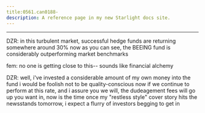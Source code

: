 ```yaml
---
title:0561.can0188-
description: A reference page in my new Starlight docs site.
---
```

----- 
DZR: in this turbulent market, successful hedge funds are returning 
somewhere around 30%
 now as you can see, the BEEING fund is considerably 
outperforming market benchmarks
 
fem: no one is getting close to this-- sounds like financial alchemy
 
DZR: well, i've invested a considerable amount of my own money into the 
fund
 i would be foolish not to be quality-conscious
 now if we continue to perform 
at this rate, and i assure you we will, the dudeagement fees will go up
 you want 
in, now is the time
 once my "restless style" cover story hits the newsstands 
tomorrow, i expect a flurry of investors begging to get in
 
